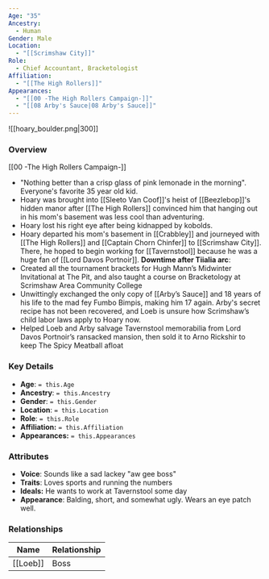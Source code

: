 ```yaml
---
Age: "35"
Ancestry:
  - Human
Gender: Male
Location:
  - "[[Scrimshaw City]]"
Role:
  - Chief Accountant, Bracketologist
Affiliation:
  - "[[The High Rollers]]"
Appearances:
  - "[[00 -The High Rollers Campaign-]]"
  - "[[08 Arby's Sauce|08 Arby's Sauce]]"
---
```


![[hoary_boulder.png|300]]

### Overview
[[00 -The High Rollers Campaign-]]
- "Nothing better than a crisp glass of pink lemonade in the morning". Everyone's favorite 35 year old kid.
- Hoary was brought into [[Sleeto Van Coof]]'s heist of [[Beezlebop]]'s hidden manor after [[The High Rollers]] convinced him that hanging out in his mom's basement was less cool than adventuring.
- Hoary lost his right eye after being kidnapped by kobolds.
- Hoary departed his mom's basement in [[Crabbley]] and journeyed with [[The High Rollers]] and [[Captain Chorn Chinfer]] to [[Scrimshaw City]]. There, he hoped to begin working for [[Tavernstool]] because he was a huge fan of [[Lord Davos Portnoir]].
**Downtime after Tiialia arc**:
- Created all the tournament brackets for Hugh Mann’s Midwinter Invitational at The Pit, and also taught a course on Bracketology at Scrimshaw Area Community College
- Unwittingly exchanged the only copy of [[Arby’s Sauce]] and 18 years of his life to the mad fey Fumbo Bimpis, making him 17 again. Arby's secret recipe has not been recovered, and Loeb is unsure how Scrimshaw’s child labor laws apply to Hoary now.
- Helped Loeb and Arby salvage Tavernstool memorabilia from Lord Davos Portnoir’s ransacked mansion, then sold it to Arno Rickshir to keep The Spicy Meatball afloat

### Key Details
- **Age**: `= this.Age`
- **Ancestry**: `= this.Ancestry`
- **Gender**: `= this.Gender`
- **Location**: `= this.Location`
- **Role**: `= this.Role`
- **Affiliation:** `= this.Affiliation`
- **Appearances:** `= this.Appearances`

### Attributes
- **Voice**: Sounds like a sad lackey "aw gee boss"
- **Traits**: Loves sports and running the numbers
- **Ideals:** He wants to work at Tavernstool some day
- **Appearance**: Balding, short, and somewhat ugly. Wears an eye patch well.

### Relationships

| Name     | Relationship |
| -------- | ------------ |
| [[Loeb]] | Boss         |
